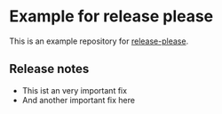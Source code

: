 # Example for release please

This is an example repository for [release-please](https://github.com/googleapis/release-please).

## Release notes

- This ist an very important fix
- And another important fix here
